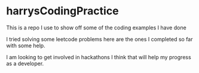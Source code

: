 # harrysCodingPractice
This is a repo I use to show off some of the coding examples I have done


I tried solving some leetcode problems here are the ones I completed so far with some help.

I am looking to get involved in hackathons I think that will help my progress as a developer.
